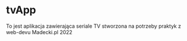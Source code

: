 # tvApp
To jest aplikacja zawierająca seriale TV stworzona na potrzeby praktyk z web-devu Madecki.pl 2022
